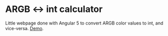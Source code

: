 # ARGB ↔ int calculator

Little webpage done with Angular 5 to convert ARGB color values to int, and vice-versa. [Demo](https://argb-int-calculator.netlify.com/).
